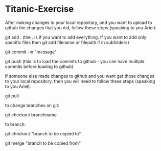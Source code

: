 # Titanic-Exercise

After making changes to your local repository, and you want to upload to github the changes that you did, 
follow these steps (speaking to you Ariel):

git add . (the . is if you want to add everything. If you want to add only specific files then git add filename or filepath if in subfolders)

git commit -m "message"

git push (this is to load the commits to github - you can have multiple commits before loading to github)


if someone else made changes to github and you want get those changes to your local repository, 
then you will need to follow these steps (speaking to you Ariel):

git pull

to change branches on git:

git checkout branchname

to branch:

git checkout "branch to be copied to"

git merge "branch to be copied from"
